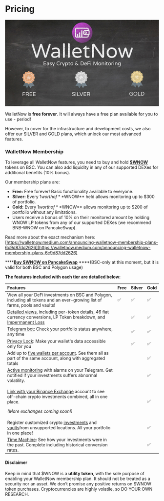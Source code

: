 # Pricing

![](.gitbook/assets/image%20%2832%29.png)

WalletNow is **free forever**. It will always have a free plan available for you to use - period!

However, to cover for the infrastructure and development costs, we also offer our SILVER and GOLD plans, which unlock our most advanced features.

### WalletNow Membership <a id="e44b"></a>

To leverage all WalletNow features, you need to buy and hold [**$WNOW**](wnow-tokenomics.md) tokens on BSC. You can also add liquidity in any of our supported DEXes for additional benefits \(10% bonus\).

Our membership plans are:

* **Free:** Free forever! Basic functionality available to everyone.
* **Silver:** Every $1 worth of **$WNOW** held allows monitoring up to $300 of portfolio.
* **Gold:** Every $1 worth of **$WNOW** allows monitoring up to $200 of portfolio without any limitations.
* Users receive a bonus of 10% on their monitored amount by holding WNOW LP tokens from any of our supported DEXes \(we recommend BNB-WNOW on PancakeSwap\).

Read more about the exact mechanism here: [https://walletnow.medium.com/announcing-walletnow-membership-plans-6c9d87dd2626](https://walletnow.medium.com/announcing-walletnow-membership-plans-6c9d87dd2626)

\*\*\*\*[**Buy $WNOW on PancakeSwap**](https://exchange.pancakeswap.finance/#/swap?outputCurrency=0x56aa0237244c67b9a854b4efe8479cca0b105289) ****\(BSC-only at this moment, but it is valid for both BSC and Polygon usage\)

**The features included with each tier are detailed below:**

<table>
  <thead>
    <tr>
      <th style="text-align:left">Features</th>
      <th style="text-align:left">Free</th>
      <th style="text-align:left">Silver</th>
      <th style="text-align:left">Gold</th>
    </tr>
  </thead>
  <tbody>
    <tr>
      <td style="text-align:left">View all your DeFi investments on BSC and Polygon, including all tokens
        and an ever-growing list of farms, pools and vaults!</td>
      <td style="text-align:left">&#x2705;</td>
      <td style="text-align:left">&#x2705;</td>
      <td style="text-align:left">&#x2705;</td>
    </tr>
    <tr>
      <td style="text-align:left"><a href="features/detailed-token-data.md">Detailed views</a>, including
        per-token details, 46 fiat currency conversions, LP Token breakdown, and
        <a
        href="features/impermanent-loss.md">Impermanent Loss</a>
      </td>
      <td style="text-align:left"></td>
      <td style="text-align:left">&#x2705;</td>
      <td style="text-align:left">&#x2705;</td>
    </tr>
    <tr>
      <td style="text-align:left"><a href="features/telegram-bot.md">Telegram bot</a>: Check your portfolio
        status anywhere, any time</td>
      <td style="text-align:left"></td>
      <td style="text-align:left">&#x2705;</td>
      <td style="text-align:left">&#x2705;</td>
    </tr>
    <tr>
      <td style="text-align:left"><a href="features/privacy-lock.md">Privacy Lock</a>: Make your wallet&apos;s
        data accessible only for you</td>
      <td style="text-align:left"></td>
      <td style="text-align:left">&#x2705;</td>
      <td style="text-align:left">&#x2705;</td>
    </tr>
    <tr>
      <td style="text-align:left">Add up to <a href="features/multiple-wallets.md">five wallets per account</a>.
        See them all as part of the same account, along with aggregated totals</td>
      <td
      style="text-align:left"></td>
        <td style="text-align:left"></td>
        <td style="text-align:left">&#x2705;</td>
    </tr>
    <tr>
      <td style="text-align:left"><a href="features/active-monitoring.md">Active monitoring</a> with alarms
        on your Telegram. Get notified if your investments suffers abnormal volatility.</td>
      <td
      style="text-align:left"></td>
        <td style="text-align:left"></td>
        <td style="text-align:left">&#x2705;</td>
    </tr>
    <tr>
      <td style="text-align:left">
        <p><a href="features/binance-exchange-integration.md">Link with your Binance Exchange</a> account
          to see off-chain crypto investments combined, all in one place.</p>
        <p><em>(More exchanges coming soon!)</em>
        </p>
      </td>
      <td style="text-align:left"></td>
      <td style="text-align:left"></td>
      <td style="text-align:left">&#x2705;</td>
    </tr>
    <tr>
      <td style="text-align:left">Register customized crypto <a href="features/custom-investments.md">investments</a> and
        <a
        href="features/custom-vaults.md">vaults</a>from unsupported locations. All your portfolio in one place!</td>
      <td
      style="text-align:left"></td>
        <td style="text-align:left"></td>
        <td style="text-align:left">&#x2705;</td>
    </tr>
    <tr>
      <td style="text-align:left"><a href="features/time-machine.md">Time Machine</a>: See how your investments
        were in the past. Complete including historical conversion rates.</td>
      <td
      style="text-align:left"></td>
        <td style="text-align:left"></td>
        <td style="text-align:left">&#x2705;</td>
    </tr>
  </tbody>
</table>

#### Disclaimer

Keep in mind that $WNOW is a **utility token**, with the sole purpose of enabling your WalletNow membership plan. It should not be treated as a security nor an asset. We don’t promise any positive returns on $WNOW token purchases. Cryptocurrencies are highly volatile, so DO YOUR OWN RESEARCH.


